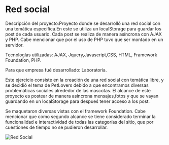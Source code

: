 # Red social

Descripción del proyecto:Proyecto donde se desarrolló una red social con una temática específica.En este se utiliza un localStorage para guardar los post de cada usuario. Cada post se realiza de manera asíncrona con AJAX y PHP. Cabe mencionar que por el uso de PHP tuvo que ser montado en un servidor.

Tecnologías utilizadas: AJAX, Jquery,Javascript,CSS, HTML, Framework Foundation, PHP.

Para que empresa fué desarrollado: Laboratoria.


Este ejercicio consiste en la creación de una red social con temática libre, y se decidió el tema de PetLovers
debido a que encontramos diversas problemáticas sociales alrededor de las mascotas.
El alcance de este proyecto es postear de manera asincrona mensajes,fotos y que se vayan guardando
en un localStorage para despueś tener acceso a los post.

Se maquetaron diversas vistas con el framework Foundation.
Cabe mencionar que como segundo alcance se tiene considerado terminar la funcionalidad
e interactividad de todas las categorías del sitio, que por cuestiones de tiempo no se pudieron desarrollar.

![Red Social](https://rouss1985.github.io/Red_Social/assets/img/RedSocial.png)
